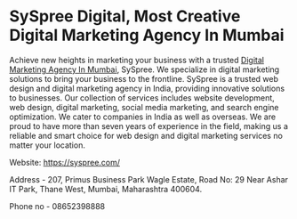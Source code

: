 # SySpree Digital, Most Creative Digital Marketing Agency In Mumbai
Achieve new heights in marketing your business with a trusted [Digital Marketing Agency In Mumbai](https://syspree.com/digital-marketing-agency-in-mumbai-thane-navi-mumbai/), SySpree. We specialize in digital marketing solutions to bring your business to the frontline.
SySpree is a trusted web design and digital marketing agency in India, providing innovative solutions to businesses. Our collection of services includes website development, web design, digital marketing, social media marketing, and search engine optimization. We cater to companies in India as well as overseas. We are proud to have more than seven years of experience in the field, making us a reliable and smart choice for web design and digital marketing services no matter your location.

Website: https://syspree.com/

Address - 207, Primus Business Park Wagle Estate, Road No: 29 Near Ashar IT Park, Thane West, Mumbai, Maharashtra 400604.

Phone no - 08652398888	

